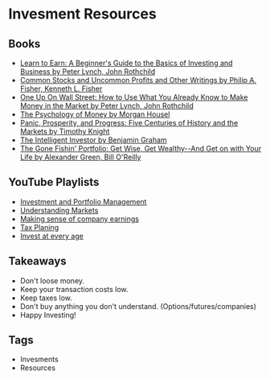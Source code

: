 # Invesment Resources

## Books

- [Learn to Earn: A Beginner's Guide to the Basics of Investing and Business by Peter Lynch, John Rothchild](https://www.goodreads.com/book/show/817589.Learn_to_Earn)
- [Common Stocks and Uncommon Profits and Other Writings by Philip A. Fisher, Kenneth L. Fisher](https://www.goodreads.com/book/show/26518545-common-stocks-and-uncommon-profits-and-other-writings)
- [One Up On Wall Street: How to Use What You Already Know to Make Money in the Market by Peter Lynch, John Rothchild](https://www.goodreads.com/book/show/762462.One_Up_On_Wall_Street)
- [The Psychology of Money by Morgan Housel](https://www.goodreads.com/book/show/41881472-the-psychology-of-money)
- [Panic, Prosperity, and Progress: Five Centuries of History and the Markets by Timothy Knight](https://www.goodreads.com/book/show/18972408-panic-prosperity-and-progress)
- [The Intelligent Investor by Benjamin Graham](https://www.goodreads.com/book/show/106835.The_Intelligent_Investor)
- [The Gone Fishin' Portfolio: Get Wise, Get Wealthy--And Get on with Your Life by Alexander Green, Bill O'Reilly](https://www.goodreads.com/book/show/4494325-the-gone-fishin-portfolio)

## YouTube Playlists

- [Investment and Portfolio Management](https://www.youtube.com/watch?v=NxEcO7ITtMo&list=PLf5N6dqfQaNRZPyqPhy4r8Mn1kl9KSlbf)
- [Understanding Markets](https://www.youtube.com/watch?v=zGMuLcx7nv0&list=PLf5N6dqfQaNTBANN76qAwSE73JSfoLQ9A)
- [Making sense of company earnings](https://www.youtube.com/watch?v=SI5ZRi5KVXQ&list=PLf5N6dqfQaNSyO7DrDYWY1I2cQY63D6TG)
- [Tax Planing](https://www.youtube.com/watch?v=8ygqVyiGIok&list=PLf5N6dqfQaNRu8GxYJPeSvK-GCzeedjNQ)
- [Invest at every age](https://www.youtube.com/watch?v=AzONJVQ8XCI&list=PLf5N6dqfQaNRnCNaV3jsmm-fMtdmdYztV)

## Takeaways 

- Don't loose money.
- Keep your transaction costs low.
- Keep taxes low.
- Don't buy anything you don't understand. (Options/futures/companies)
- Happy Investing!

## Tags

- Invesments
- Resources

